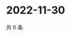 # 2022-11-30

共 0 条

<!-- BEGIN WEIBO -->
<!-- 最后更新时间 Wed Nov 30 2022 12:19:13 GMT+0800 (China Standard Time) -->

<!-- END WEIBO -->
